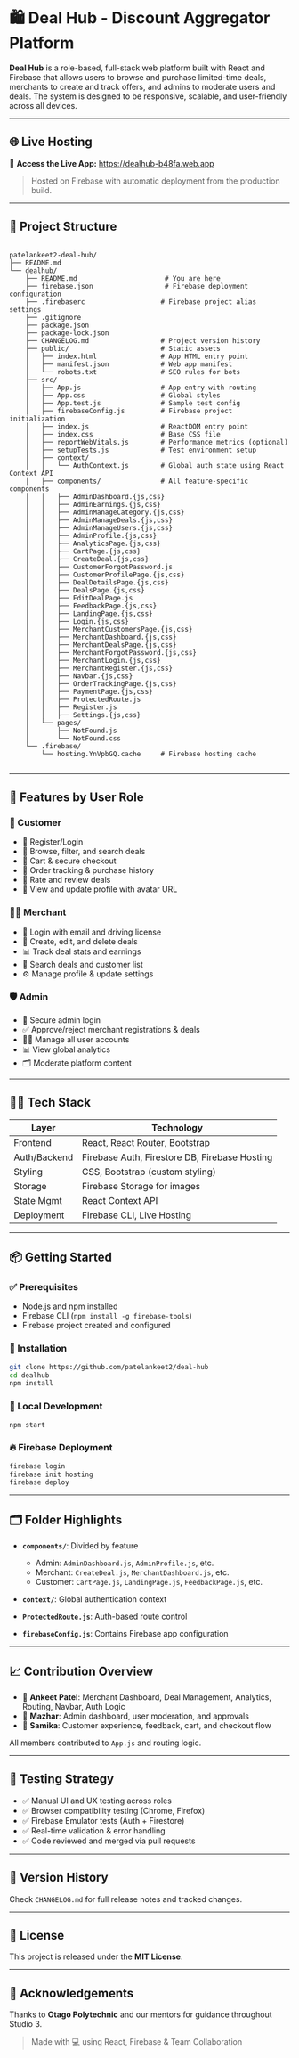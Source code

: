 
# 🛍️ Deal Hub - Discount Aggregator Platform

**Deal Hub** is a role-based, full-stack web platform built with React and Firebase that allows users to browse and purchase limited-time deals, merchants to create and track offers, and admins to moderate users and deals. The system is designed to be responsive, scalable, and user-friendly across all devices.

---

## 🌐 Live Hosting

🔗 **Access the Live App:** https://dealhub-b48fa.web.app

> Hosted on Firebase with automatic deployment from the production build.

---

## 📁 Project Structure

```

patelankeet2-deal-hub/
├── README.md
└── dealhub/
    ├── README.md                      # You are here
    ├── firebase.json                  # Firebase deployment configuration
    ├── .firebaserc                   # Firebase project alias settings
    ├── .gitignore
    ├── package.json
    ├── package-lock.json
    ├── CHANGELOG.md                  # Project version history
    ├── public/                       # Static assets
    │   ├── index.html                # App HTML entry point
    │   ├── manifest.json             # Web app manifest
    │   └── robots.txt                # SEO rules for bots
    ├── src/
    │   ├── App.js                    # App entry with routing
    │   ├── App.css                   # Global styles
    │   ├── App.test.js               # Sample test config
    │   ├── firebaseConfig.js         # Firebase project initialization
    │   ├── index.js                  # ReactDOM entry point
    │   ├── index.css                 # Base CSS file
    │   ├── reportWebVitals.js        # Performance metrics (optional)
    │   ├── setupTests.js             # Test environment setup
    │   ├── context/
    │   │   └── AuthContext.js        # Global auth state using React Context API
    │   ├── components/               # All feature-specific components
    │   │   ├── AdminDashboard.{js,css}
    │   │   ├── AdminEarnings.{js,css}
    │   │   ├── AdminManageCategory.{js,css}
    │   │   ├── AdminManageDeals.{js,css}
    │   │   ├── AdminManageUsers.{js,css}
    │   │   ├── AdminProfile.{js,css}
    │   │   ├── AnalyticsPage.{js,css}
    │   │   ├── CartPage.{js,css}
    │   │   ├── CreateDeal.{js,css}
    │   │   ├── CustomerForgotPassword.js
    │   │   ├── CustomerProfilePage.{js,css}
    │   │   ├── DealDetailsPage.{js,css}
    │   │   ├── DealsPage.{js,css}
    │   │   ├── EditDealPage.js
    │   │   ├── FeedbackPage.{js,css}
    │   │   ├── LandingPage.{js,css}
    │   │   ├── Login.{js,css}
    │   │   ├── MerchantCustomersPage.{js,css}
    │   │   ├── MerchantDashboard.{js,css}
    │   │   ├── MerchantDealsPage.{js,css}
    │   │   ├── MerchantForgotPassword.{js,css}
    │   │   ├── MerchantLogin.{js,css}
    │   │   ├── MerchantRegister.{js,css}
    │   │   ├── Navbar.{js,css}
    │   │   ├── OrderTrackingPage.{js,css}
    │   │   ├── PaymentPage.{js,css}
    │   │   ├── ProtectedRoute.js
    │   │   ├── Register.js
    │   │   ├── Settings.{js,css}
    │   └── pages/
    │       ├── NotFound.js
    │       └── NotFound.css
    └── .firebase/
        └── hosting.YnVpbGQ.cache     # Firebase hosting cache


````

---

## 🚀 Features by User Role

### 👥 Customer
- 🔐 Register/Login
- 🔎 Browse, filter, and search deals
- 🛒 Cart & secure checkout
- 📜 Order tracking & purchase history
- 💬 Rate and review deals
- 👤 View and update profile with avatar URL

### 🧑‍💼 Merchant
- 🔐 Login with email and driving license
- 🧾 Create, edit, and delete deals
- 📊 Track deal stats and earnings
- 🔎 Search deals and customer list
- ⚙️ Manage profile & update settings

### 🛡️ Admin
- 🔐 Secure admin login
- ✅ Approve/reject merchant registrations & deals
- 🧑‍💻 Manage all user accounts
- 📊 View global analytics
- 🗂️ Moderate platform content

---

## 🧑‍💻 Tech Stack

| Layer         | Technology                    |
|---------------|-------------------------------|
| Frontend      | React, React Router, Bootstrap |
| Auth/Backend  | Firebase Auth, Firestore DB, Firebase Hosting |
| Styling       | CSS, Bootstrap (custom styling) |
| Storage       | Firebase Storage for images   |
| State Mgmt    | React Context API             |
| Deployment    | Firebase CLI, Live Hosting    |

---

## 📦 Getting Started

### ✅ Prerequisites
- Node.js and npm installed
- Firebase CLI (`npm install -g firebase-tools`)
- Firebase project created and configured

### 🔧 Installation

```bash
git clone https://github.com/patelankeet2/deal-hub
cd dealhub
npm install
````

### 🚀 Local Development

```bash
npm start
```

### 🔥 Firebase Deployment

```bash
firebase login
firebase init hosting
firebase deploy
```

---

## 🗂️ Folder Highlights

* **`components/`**: Divided by feature

  * Admin: `AdminDashboard.js`, `AdminProfile.js`, etc.
  * Merchant: `CreateDeal.js`, `MerchantDashboard.js`, etc.
  * Customer: `CartPage.js`, `LandingPage.js`, `FeedbackPage.js`, etc.
* **`context/`**: Global authentication context
* **`ProtectedRoute.js`**: Auth-based route control
* **`firebaseConfig.js`**: Contains Firebase app configuration

---

## 📈 Contribution Overview

* 📍 **Ankeet Patel**: Merchant Dashboard, Deal Management, Analytics, Routing, Navbar, Auth Logic
* 📍 **Mazhar**: Admin dashboard, user moderation, and approvals
* 📍 **Samika**: Customer experience, feedback, cart, and checkout flow

All members contributed to `App.js` and routing logic.

---

## 🧪 Testing Strategy

* ✅ Manual UI and UX testing across roles
* ✅ Browser compatibility testing (Chrome, Firefox)
* ✅ Firebase Emulator tests (Auth + Firestore)
* ✅ Real-time validation & error handling
* ✅ Code reviewed and merged via pull requests

---

## 📌 Version History

Check `CHANGELOG.md` for full release notes and tracked changes.

---

## 📄 License

This project is released under the **MIT License**.

---

## 🙌 Acknowledgements

Thanks to **Otago Polytechnic** and our mentors for guidance throughout Studio 3.

> Made with 💻 using React, Firebase & Team Collaboration

